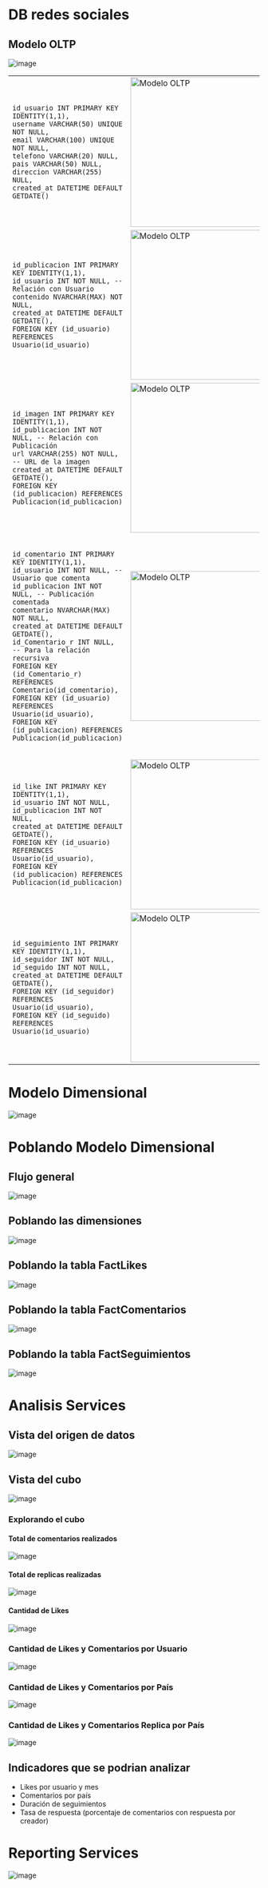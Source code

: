 # DB redes sociales

## Modelo OLTP

![image](https://github.com/user-attachments/assets/c3459e61-c9c8-4195-a85b-213be2e1209e)

<table>
  <tr>
    <td>
      <pre><code class="language-sql">
id_usuario INT PRIMARY KEY IDENTITY(1,1),
username VARCHAR(50) UNIQUE NOT NULL,
email VARCHAR(100) UNIQUE NOT NULL,
telefono VARCHAR(20) NULL,
pais VARCHAR(50) NULL,
direccion VARCHAR(255) NULL,
created_at DATETIME DEFAULT GETDATE()
      </code></pre>
    </td>
    <td>
      <img src="https://github.com/user-attachments/assets/95802cdf-1741-4fe1-8b4e-738a1dc68320" width="300" alt="Modelo OLTP">
    </td>
  </tr>
  <tr>
    <td>
      <pre><code class="language-sql">
id_publicacion INT PRIMARY KEY IDENTITY(1,1),
id_usuario INT NOT NULL, -- Relación con Usuario
contenido NVARCHAR(MAX) NOT NULL,
created_at DATETIME DEFAULT GETDATE(),
FOREIGN KEY (id_usuario) REFERENCES Usuario(id_usuario) 
      </code></pre>
    </td>
    <td>
      <img src="https://github.com/user-attachments/assets/13a5a3bf-8fe8-4d45-a84f-41602166beee" width="300" alt="Modelo OLTP">
    </td>
  </tr>
  <tr>
    <td>
      <pre><code class="language-sql">
id_imagen INT PRIMARY KEY IDENTITY(1,1),
id_publicacion INT NOT NULL, -- Relación con Publicación
url VARCHAR(255) NOT NULL,  -- URL de la imagen
created_at DATETIME DEFAULT GETDATE(),
FOREIGN KEY (id_publicacion) REFERENCES Publicacion(id_publicacion) 
      </code></pre>
    </td>
      <td>
        <img src="https://github.com/user-attachments/assets/55f57864-fd70-479a-ae8f-043a78a11000" width="300" alt="Modelo OLTP">
      </td>
  </tr>
  <tr>
    <td>
      <pre><code class="language-sql">
id_comentario INT PRIMARY KEY IDENTITY(1,1),
id_usuario INT NOT NULL, -- Usuario que comenta
id_publicacion INT NOT NULL, -- Publicación comentada
comentario NVARCHAR(MAX) NOT NULL,
created_at DATETIME DEFAULT GETDATE(),
id_Comentario_r INT NULL,  -- Para la relación recursiva
FOREIGN KEY (id_Comentario_r) REFERENCES Comentario(id_comentario),
FOREIGN KEY (id_usuario) REFERENCES Usuario(id_usuario),
FOREIGN KEY (id_publicacion) REFERENCES Publicacion(id_publicacion)
      </code></pre>
    </td>
    <td>
      <img src="https://github.com/user-attachments/assets/070ad307-c282-4784-a21c-e627354e76d8" width="300" alt="Modelo OLTP">
    </td>
  </tr>
  <tr>
    <td>
      <pre><code class="language-sql">
id_like INT PRIMARY KEY IDENTITY(1,1),
id_usuario INT NOT NULL,
id_publicacion INT NOT NULL,
created_at DATETIME DEFAULT GETDATE(),
FOREIGN KEY (id_usuario) REFERENCES Usuario(id_usuario),
FOREIGN KEY (id_publicacion) REFERENCES Publicacion(id_publicacion)
      </code></pre>
    </td>
    <td>
      <img src="https://github.com/user-attachments/assets/76da1182-6690-4d8b-964a-d58ad1d740d6" width="300" alt="Modelo OLTP">
    </td>
  </tr>
  <tr>
    <td>
      <pre><code class="language-sql">
id_seguimiento INT PRIMARY KEY IDENTITY(1,1),
id_seguidor INT NOT NULL,
id_seguido INT NOT NULL,
created_at DATETIME DEFAULT GETDATE(),
FOREIGN KEY (id_seguidor) REFERENCES Usuario(id_usuario),
FOREIGN KEY (id_seguido) REFERENCES Usuario(id_usuario) 
      </code></pre>
    </td>
    <td>
      <img src="https://github.com/user-attachments/assets/f9bca087-4a39-4c90-96c6-6ba4d5b28d22" width="300" alt="Modelo OLTP">
    </td>
  </tr>
  
</table>


# Modelo Dimensional

![image](https://github.com/user-attachments/assets/604216d2-f9dc-4e14-9306-72afe391242a)

# Poblando Modelo Dimensional

## Flujo general

![image](https://github.com/user-attachments/assets/6f6b9481-6009-4179-aa95-892888abecd1)

## Poblando las dimensiones

![image](https://github.com/user-attachments/assets/fd9257fb-f117-4855-9c83-98a8414327ad)

## Poblando la tabla FactLikes

![image](https://github.com/user-attachments/assets/9707ccc5-ec9f-4301-8d41-7b74b7510568)

## Poblando la tabla FactComentarios

![image](https://github.com/user-attachments/assets/a08c93df-0020-4e16-bf9b-793876881a86)

## Poblando la tabla FactSeguimientos

![image](https://github.com/user-attachments/assets/ff1f6741-838e-4479-9fd5-595623a05010)


# Analisis Services

## Vista del origen de datos

![image](https://github.com/user-attachments/assets/44bb655c-8a29-4159-95bc-901f1c71d69d)

## Vista del cubo

![image](https://github.com/user-attachments/assets/727f842f-398c-4ecc-a80f-5f5d6187af20)

### Explorando el cubo

#### Total de comentarios realizados

![image](https://github.com/user-attachments/assets/d94538b1-8546-4500-bb2c-2e39178dabdb)

#### Total de replicas realizadas

![image](https://github.com/user-attachments/assets/b349d99b-d169-4544-9685-b5673485b950)

#### Cantidad de Likes

![image](https://github.com/user-attachments/assets/1edf5241-750c-4db2-8d99-c9f34c2802e7)

### Cantidad de Likes y Comentarios por Usuario

![image](https://github.com/user-attachments/assets/a2596e0b-03c0-4ef0-a8d5-2f89149dec3e)

### Cantidad de Likes y Comentarios por País

![image](https://github.com/user-attachments/assets/c694d909-bb71-4c1b-88a3-de7240f819d7)

### Cantidad de Likes y Comentarios Replica por País

![image](https://github.com/user-attachments/assets/7a47fa5d-8355-4445-b82c-cb6d713d99a9)

## Indicadores que se podrian analizar

- Likes por usuario y mes
- Comentarios por país
- Duración de seguimientos
- Tasa de respuesta (porcentaje de comentarios con respuesta por creador)

# Reporting Services

![image](https://github.com/user-attachments/assets/51905ff9-be29-4379-be8b-bc1c550f8e8c)






